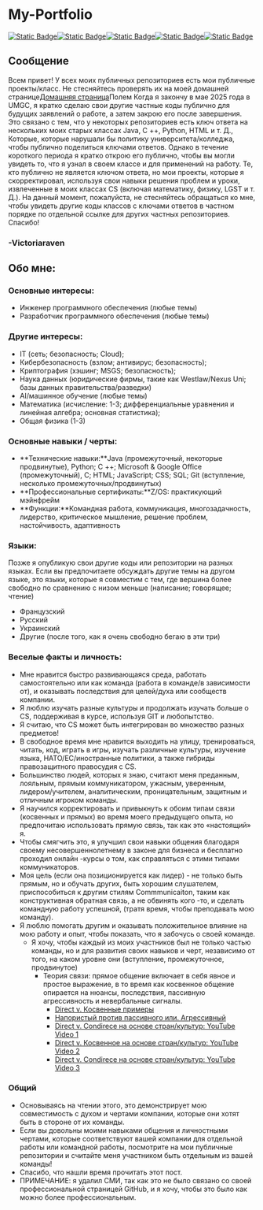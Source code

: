 # My-Portfolio

[![Static Badge](https://img.shields.io/badge/Language-French-blue)](https://github.com/VictoriaRaven/My-Portfolio/blob/main/README.fr.md)[![Static Badge](https://img.shields.io/badge/Language-Spanish-orange)](https://github.com/VictoriaRaven/My-Portfolio/blob/main/README.es.md)[![Static Badge](https://img.shields.io/badge/Language-Russian-red)](https://github.com/VictoriaRaven/My-Portfolio/blob/main/README.ru.md)[![Static Badge](https://img.shields.io/badge/Language-Ukrainian-yellow)](https://github.com/VictoriaRaven/My-Portfolio/blob/main/README.uk.md)[![Static Badge](https://img.shields.io/badge/Language-Dutch-green)](https://github.com/VictoriaRaven/My-Portfolio/blob/main/README.nl.md)

## Сообщение

Всем привет! У всех моих публичных репозиториев есть мои публичные проекты/класс. Не стесняйтесь проверять их на моей домашней странице[Домашняя страница](https://github.com/VictoriaRaven?tab=repositories)Полем Когда я закончу в мае 2025 года в UMGC, я кратко сделаю свои другие частные коды публично для будущих заявлений о работе, а затем закрою его после завершения. Это связано с тем, что у некоторых репозиториев есть ключ ответа на нескольких моих старых классах Java, C ++, Python, HTML и т. Д., Которые, которые нарушали бы политику университета/колледжа, чтобы публично поделиться ключами ответов. Однако в течение короткого периода я кратко открою его публично, чтобы вы могли увидеть то, что я узнал в своем классе и для применений на работу. Те, кто публично не является ключом ответа, но мои проекты, которые я скорректировал, используя свои навыки решения проблем и уроки, извлеченные в моих классах CS (включая математику, физику, LGST и т. Д.). На данный момент, пожалуйста, не стесняйтесь обращаться ко мне, чтобы увидеть другие коды классов с ключами ответов в частном порядке по отдельной ссылке для других частных репозиториев. Спасибо!

### -Victoriaraven

## Обо мне:

### Основные интересы:

-   Инженер программного обеспечения (любые темы)
-   Разработчик программного обеспечения (любые темы)

### Другие интересы:

-   IT (сеть; безопасность; Cloud);
-   Кибербезопасность (взлом; антивирус; безопасность);
-   Криптография (хэшинг; MSGS; безопасность);
-   Наука данных (юридические фирмы, такие как Westlaw/Nexus Uni; базы данных правительства/разведки)
-   AI/машинное обучение (любые темы)
-   Математика (исчисление: 1-3; дифференциальные уравнения и линейная алгебра; основная статистика);
-   Общая физика (1-3)

### Основные навыки / черты:

-   **Технические навыки:**Java (промежуточный, некоторые продвинутые), Python; C ++; Microsoft & Google Office (промежуточный), C; HTML; JavaScript;
    CSS; SQL; Git (вступление, несколько промежуточных/продвинутых)
-   **Профессиональные сертификаты:**Z/OS: практикующий мэйнфрейм
-   **Функции:**Командная работа, коммуникация, многозадачность, лидерство, критическое мышление, решение проблем, настойчивость, адаптивность

### Языки:

Позже я опубликую свои другие коды или репозитории на разных языках. Если вы предпочитаете обсуждать другие темы на другом языке, это языки, которые я совместим с тем, где вершина более свободно по сравнению с низом меньше (написание; говорящее; чтение)

-   Французский
-   Русский
-   Украинский
-   Другие (после того, как я очень свободно бегаю в эти три)

### Веселые факты и личность:

-   Мне нравится быстро развивающаяся среда, работать самостоятельно или как команда (работа в команде/в зависимости от), и оказывать последствия для целей/духа или сообществ компании.
-   Я люблю изучать разные культуры и продолжать изучать больше о CS, поддерживая в курсе, используя GIT и любопытство.
-   Я считаю, что CS может быть интегрирован во множество разных предметов!
-   В свободное время мне нравится выходить на улицу, тренироваться, читать, код, играть в игры, изучать различные культуры, изучение языка, НАТО/ЕС/иностранные политики, а также гибриды правозащитного правосудия с CS.
-   Большинство людей, которых я знаю, считают меня преданным, лояльным, прямым коммуникатором, ужасным, уверенным, лидером/учителем, аналитическим, проницательным, защитным и отличным игроком команды.
-   Я научился корректировать и привыкнуть к обоим типам связи (косвенных и прямых) во время моего предыдущего опыта, но предпочитаю использовать прямую связь, так как это «настоящий» я.
-   Чтобы смягчить это, я улучшил свои навыки общения благодаря своему несовершеннолетнему в законе для бизнеса и бесплатно проходил онлайн -курсы о том, как справляться с этими типами коммуникаторов.
-   Моя цель (если она позиционируется как лидер) - не только быть прямым, но и обучать других, быть хорошим слушателем, приспособиться к другим стилям Commmunicaiton, таким как конструктивная обратная связь, а не обвинять кого -то, и сделать командную работу успешной, (тратя время, чтобы преподавать мою команду).
-   Я люблю помогать другим и оказывать положительное влияние на мою работу и опыт, чтобы показать, что я забочусь о своей команде.
    -   Я хочу, чтобы каждый из моих участников был не только частью команды, но и для развития своих навыков и черт, независимо от того, на каком уровне они (вступление, промежуточное, продвинутое)
        -   Теория связи: прямое общение включает в себя явное и простое выражение, в то время как косвенное общение опирается на нюансы, последствия, пассивную агрессивность и невербальные сигналы.
            -   [Direct v. Косвенные примеры](https://www.indeed.com/career-advice/career-development/direct-communication)
            -   [Напористый против пассивного или. Агрессивный](https://youtu.be/KmrokQdsjTA?feature=shared)
            -   [Direct v. Condirece на основе стран/культур: YouTube Video 1](https://youtu.be/0W9iLrfyq20?si=9dHIS2LGlFsGASew)
            -   [Direct v. Косвенное на основе стран/культур: YouTube Video 2](https://youtu.be/ZjwiX6KNAHE?feature=shared&t=229)
            -   [Direct v. Condirece на основе стран/культур: YouTube Video 3](https://youtu.be/qKViQSnW-UA?si=fBhuKTvSY6Wy9VXX)

### Общий

-   Основываясь на чтении этого, это демонстрирует мою совместимость с духом и чертами компании, которые они хотят быть в стороне от их команды.
-   Если вы довольны моими навыками общения и личностными чертами, которые соответствуют вашей компании для отдельной работы или командной работы, посмотрите на мои публичные репозитории и считайте меня участником быть отдельным из вашей команды!
-   Спасибо, что нашли время прочитать этот пост.
-   ПРИМЕЧАНИЕ: я удалил СМИ, так как это не было связано со своей профессиональной страницей GitHub, и я хочу, чтобы это было как можно более профессиональным.
